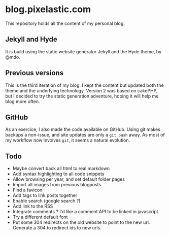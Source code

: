 # blog.pixelastic.com

This repository holds all the content of my personal blog. 

## Jekyll and Hyde

It is build using the static website generator Jekyll and the Hyde theme, by
@mdo.

## Previous versions

This is the third iteration of my blog. I kept the content but updated both the
theme and the underlying technology. Version 2 was based on cakePHP, but
I decided to try the static generation adventure, hoping it will help me blog
more often.

## GitHub

As an exercice, I also made the code available on GitHub. Using git makes
backups a non-issue, and site updates are only a `git push` away. As most of my
workflow now involves `git`, it seems a natural evolution.

## Todo

- Maybe convert back all html to real markdown
- Add syntax highlighting to all code snippets
- Allow browsing per year, and set default folder pages
- Import all images from previous blogposts
- Find a favicon
- Add tags to link posts together
- Enable search (google search ?)
- Add link to the RSS
- Integrate comments ? I'd like a comment API to be linked in javascript.
- Try a different default font
- Put some 304 redirects on the old website to point to the new url. Generate
  a 304 to redirect ids to new urls.

